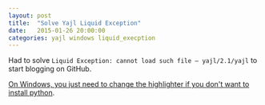 ```yaml
---
layout: post
title:  "Solve Yajl Liquid Exception"
date:   2015-01-26 20:00:00
categories: yajl windows liquid_execption
---
```


Had to solve `Liquid Exception: cannot load such file — yajl/2.1/yajl` to start blogging on GitHub.

[On Windows, you just need to change the highlighter if you don't want to install python](http://stackoverflow.com/questions/16498287/jekyll-liquid-exception-cannot-load-such-file-yajl-2-0-yajl).
